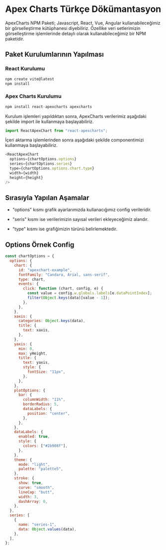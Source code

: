 # Apex Charts Türkçe Dökümantasyon

ApexCharts NPM Paketi; Javascript, React, Vue, Angular kullanabileceğimiz bir görselleştirme kütüphanesi diyebiliriz. Özellike veri setlerimizin görselleştirme işlemlerinde detaylı olarak kullanabileceğimiz bir NPM paketidir.

## Paket Kurulumlarının Yapılması

### React Kurulumu

```js
npm create vite@latest
npm install
```

### Apex Charts Kurulumu

```js
npm install react-apexcharts apexcharts
```

Kurulum işlemleri yapıldıktan sonra, ApexCharts verilerimiz aşağıdaki şekilde import ile kullanmaya başlayabiliriz.

```js
import ReactApexChart from "react-apexcharts";
```

İçeri aktarma işlemlerinden sonra aşağıdaki şekilde componentimizi kullanmaya başlayabiliriz.

```js
<ReactApexChart
  options={chartOptions.options}
  series={chartOptions.series}
  type={chartOptions.options.chart.type}
  width={width}
  height={height}
/>
```

## Sırasıyla Yapılan Aşamalar

- "options" kısmı grafik ayarlarımızda kullanacığımız config verileridir.

- "seris" kısmı ise verilerimizin sayısal verileri ekleyeceğimiz alandır.

- "type" kısmı ise grafiğimizin türünü belirlemektedir.

## Options Örnek Config

```js
const chartOptions = {
  options: {
    chart: {
      id: "apexchart-example",
      fontFamily: "Candara, Arial, sans-serif",
      type: chart,
      events: {
        click: function (chart, config, e) {
          const value = config.w.globals.labels[e.dataPointIndex];
          filter(Object.keys(data)[value - 1]);
        },
      },
    },
    xaxis: {
      categories: Object.keys(data),
      title: {
        text: xaxis,
      },
    },
    yaxis: {
      min: 0,
      max: yHeight,
      title: {
        text: yaxis,
        style: {
          fontSize: "11px",
        },
      },
    },
    plotOptions: {
      bar: {
        columnWidth: "11%",
        borderRadius: 5,
        dataLabels: {
          position: "center",
        },
      },
    },
    dataLabels: {
      enabled: true,
      style: {
        colors: ["#2b908f"],
      },
    },
    theme: {
      mode: "light",
      palette: "palette5",
    },
    stroke: {
      show: true,
      curve: "smooth",
      lineCap: "butt",
      width: 3,
      dashArray: 0,
    },
  },
  series: [
    {
      name: "series-1",
      data: Object.values(data),
    },
  ],
};
```
